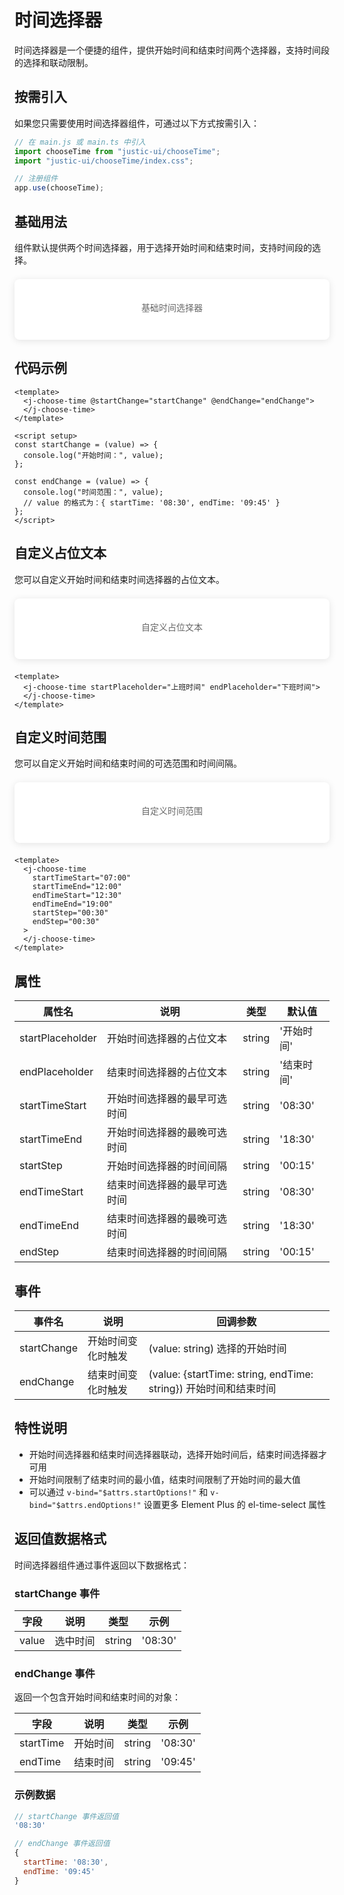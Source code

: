 # 时间选择器

时间选择器是一个便捷的组件，提供开始时间和结束时间两个选择器，支持时间段的选择和联动限制。

## 按需引入

如果您只需要使用时间选择器组件，可通过以下方式按需引入：

```javascript
// 在 main.js 或 main.ts 中引入
import chooseTime from "justic-ui/chooseTime";
import "justic-ui/chooseTime/index.css";

// 注册组件
app.use(chooseTime);
```

## 基础用法

组件默认提供两个时间选择器，用于选择开始时间和结束时间，支持时间段的选择。

<div style="padding:1.5em;margin:1.5em 0;border-radius:8px;box-shadow:0 2px 12px rgba(0,0,0,0.1);background-color:#fff">
  <div style="display:flex;flex-direction:column;align-items:center;padding:1em">
    <div style="margin-bottom:0.5em;font-size:14px;color:#666">基础时间选择器</div>
    <ClientOnly>
      <j-choose-time 
        @startChange="startChange" 
        @endChange="endChange">
      </j-choose-time>
    </ClientOnly>
  </div>
</div>

<script setup>
const startChange = (value) => {
  console.log('开始时间：', value);
};

const endChange = (value) => {
  console.log('时间范围：', value);
};
</script>

## 代码示例

```vue
<template>
  <j-choose-time @startChange="startChange" @endChange="endChange">
  </j-choose-time>
</template>

<script setup>
const startChange = (value) => {
  console.log("开始时间：", value);
};

const endChange = (value) => {
  console.log("时间范围：", value);
  // value 的格式为：{ startTime: '08:30', endTime: '09:45' }
};
</script>
```

## 自定义占位文本

您可以自定义开始时间和结束时间选择器的占位文本。

<div style="padding:1.5em;margin:1.5em 0;border-radius:8px;box-shadow:0 2px 12px rgba(0,0,0,0.1);background-color:#fff">
  <div style="display:flex;flex-direction:column;align-items:center;padding:1em">
    <div style="margin-bottom:0.5em;font-size:14px;color:#666">自定义占位文本</div>
    <ClientOnly>
      <j-choose-time
        startPlaceholder="上班时间"
        endPlaceholder="下班时间"
      >
      </j-choose-time>
    </ClientOnly>
  </div>
</div>

```vue
<template>
  <j-choose-time startPlaceholder="上班时间" endPlaceholder="下班时间">
  </j-choose-time>
</template>
```

## 自定义时间范围

您可以自定义开始时间和结束时间的可选范围和时间间隔。

<div style="padding:1.5em;margin:1.5em 0;border-radius:8px;box-shadow:0 2px 12px rgba(0,0,0,0.1);background-color:#fff">
  <div style="display:flex;flex-direction:column;align-items:center;padding:1em">
    <div style="margin-bottom:0.5em;font-size:14px;color:#666">自定义时间范围</div>
    <ClientOnly>
      <j-choose-time
        startTimeStart="07:00"
        startTimeEnd="12:00"
        endTimeStart="12:30"
        endTimeEnd="19:00"
        startStep="00:30"
        endStep="00:30"
      >
      </j-choose-time>
    </ClientOnly>
  </div>
</div>

```vue
<template>
  <j-choose-time
    startTimeStart="07:00"
    startTimeEnd="12:00"
    endTimeStart="12:30"
    endTimeEnd="19:00"
    startStep="00:30"
    endStep="00:30"
  >
  </j-choose-time>
</template>
```

## 属性

| 属性名           | 说明                         | 类型   | 默认值     |
| ---------------- | ---------------------------- | ------ | ---------- |
| startPlaceholder | 开始时间选择器的占位文本     | string | '开始时间' |
| endPlaceholder   | 结束时间选择器的占位文本     | string | '结束时间' |
| startTimeStart   | 开始时间选择器的最早可选时间 | string | '08:30'    |
| startTimeEnd     | 开始时间选择器的最晚可选时间 | string | '18:30'    |
| startStep        | 开始时间选择器的时间间隔     | string | '00:15'    |
| endTimeStart     | 结束时间选择器的最早可选时间 | string | '08:30'    |
| endTimeEnd       | 结束时间选择器的最晚可选时间 | string | '18:30'    |
| endStep          | 结束时间选择器的时间间隔     | string | '00:15'    |

## 事件

| 事件名      | 说明               | 回调参数                                                         |
| ----------- | ------------------ | ---------------------------------------------------------------- |
| startChange | 开始时间变化时触发 | (value: string) 选择的开始时间                                   |
| endChange   | 结束时间变化时触发 | (value: {startTime: string, endTime: string}) 开始时间和结束时间 |

## 特性说明

- 开始时间选择器和结束时间选择器联动，选择开始时间后，结束时间选择器才可用
- 开始时间限制了结束时间的最小值，结束时间限制了开始时间的最大值
- 可以通过 `v-bind="$attrs.startOptions!"` 和 `v-bind="$attrs.endOptions!"` 设置更多 Element Plus 的 el-time-select 属性

## 返回值数据格式

时间选择器组件通过事件返回以下数据格式：

### startChange 事件

| 字段  | 说明     | 类型   | 示例    |
| ----- | -------- | ------ | ------- |
| value | 选中时间 | string | '08:30' |

### endChange 事件

返回一个包含开始时间和结束时间的对象：

| 字段      | 说明     | 类型   | 示例    |
| --------- | -------- | ------ | ------- |
| startTime | 开始时间 | string | '08:30' |
| endTime   | 结束时间 | string | '09:45' |

### 示例数据

```javascript
// startChange 事件返回值
'08:30'

// endChange 事件返回值
{
  startTime: '08:30',
  endTime: '09:45'
}
```
